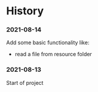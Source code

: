 # History


### 2021-08-14
Add some basic functionality like:
* read a file from resource folder

### 2021-08-13
Start of project